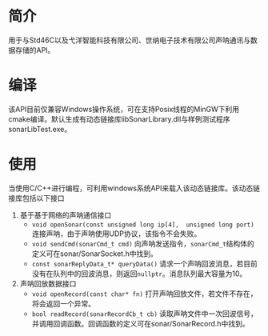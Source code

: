 # 简介
用于与Std46C以及弋洋智能科技有限公司、世纳电子技术有限公司声呐通讯与数据存储的API。
# 编译
该API目前仅兼容Windows操作系统，可在支持Posix线程的MinGW下利用cmake编译。默认生成有动态链接库libSonarLibrary.dll与样例测试程序sonarLibTest.exe。
# 使用
当使用C/C++进行编程，可利用windows系统API来载入该动态链接库。该动态链接库包括以下接口
1. 基于基于网络的声呐通信接口
    - `void openSonar(const unsigned long ip[4],  unsigned long port)` 连接声呐，由于声呐使用UDP协议，该指令不会失败。
    - `void sendCmd(sonarCmd_t cmd)` 向声呐发送指令，`sonarCmd_t`结构体的定义可在sonar\/SonarSocket.h中找到。
    - `const sonarReplyData_t* queryData()` 请求一个声呐回波消息，若目前没有在队列中的回波消息，则返回`nullptr`。消息队列最大容量为10。
2. 声呐回放数据接口
    - `void openRecord(const char* fn)` 打开声呐回放文件，若文件不存在，将会返回一个异常。
    - `bool readRecord(sonarRecordCb_t cb)` 读取声呐文件中一次回波信号，并调用回调函数。回调函数的定义可在sonar\/SonarRecord.h中找到。